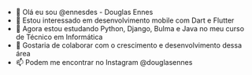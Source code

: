 - 👋 Olá eu sou @ennesdes - Douglas Ennes
- 👀 Estou interessado em desenvolvimento mobile com Dart e Flutter
- 🌱 Agora estou estudando Python, Django, Bulma e Java no meu curso de Técnico em Informática
- 💞️ Gostaria de colaborar com o crescimento e desenvolvimento dessa área
- 📫 Podem me encontrar no Instagram @douglasennes
